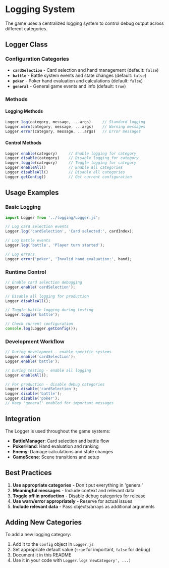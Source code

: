 # Logging System

The game uses a centralized logging system to control debug output across different categories.

## Logger Class

### Configuration Categories

- **`cardSelection`** - Card selection and hand management (default: `false`)
- **`battle`** - Battle system events and state changes (default: `false`)
- **`poker`** - Poker hand evaluation and calculations (default: `false`)
- **`general`** - General game events and info (default: `true`)

### Methods

#### Logging Methods
```javascript
Logger.log(category, message, ...args)     // Standard logging
Logger.warn(category, message, ...args)    // Warning messages
Logger.error(category, message, ...args)   // Error messages
```

#### Control Methods
```javascript
Logger.enable(category)     // Enable logging for category
Logger.disable(category)    // Disable logging for category
Logger.toggle(category)     // Toggle logging for category
Logger.enableAll()          // Enable all categories
Logger.disableAll()         // Disable all categories
Logger.getConfig()          // Get current configuration
```

## Usage Examples

### Basic Logging
```javascript
import Logger from '../logging/Logger.js';

// Log card selection events
Logger.log('cardSelection', 'Card selected:', cardIndex);

// Log battle events
Logger.log('battle', 'Player turn started');

// Log errors
Logger.error('poker', 'Invalid hand evaluation:', hand);
```

### Runtime Control
```javascript
// Enable card selection debugging
Logger.enable('cardSelection');

// Disable all logging for production
Logger.disableAll();

// Toggle battle logging during testing
Logger.toggle('battle');

// Check current configuration
console.log(Logger.getConfig());
```

### Development Workflow
```javascript
// During development - enable specific systems
Logger.enable('cardSelection');
Logger.enable('battle');

// During testing - enable all logging
Logger.enableAll();

// For production - disable debug categories
Logger.disable('cardSelection');
Logger.disable('battle');
Logger.disable('poker');
// Keep 'general' enabled for important messages
```

## Integration

The Logger is used throughout the game systems:

- **BattleManager**: Card selection and battle flow
- **PokerHand**: Hand evaluation and ranking
- **Enemy**: Damage calculations and state changes
- **GameScene**: Scene transitions and setup

## Best Practices

1. **Use appropriate categories** - Don't put everything in 'general'
2. **Meaningful messages** - Include context and relevant data
3. **Toggle off in production** - Disable debug categories for release
4. **Use warn/error appropriately** - Reserve for actual issues
5. **Include relevant data** - Pass objects/arrays as additional arguments

## Adding New Categories

To add a new logging category:

1. Add it to the `config` object in `Logger.js`
2. Set appropriate default value (`true` for important, `false` for debug)
3. Document it in this README
4. Use it in your code with `Logger.log('newCategory', ...)`